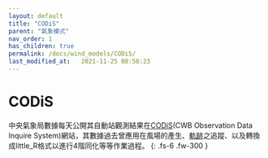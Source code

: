 ```yaml
---
layout: default
title: "CODiS"
parent: "氣象模式"
nav_order: 1
has_children: true
permalink: /docs/wind_models/CODiS/
last_modified_at:   2021-11-25 08:58:23
---
```


# CODiS

中央氣象局數據每天公開其自動站觀測結果在[CODiS](https://e-service.cwb.gov.tw/HistoryDataQuery/)(CWB Observation Data Inquire System)網站，其數據過去曾應用在風場的產生、[軌跡](https://github.com/sinotec2/cwb_Wind_Traj)之追蹤、以及轉換成little_R格式以進行4階同化等等作業過程。
{: .fs-6 .fw-300 }